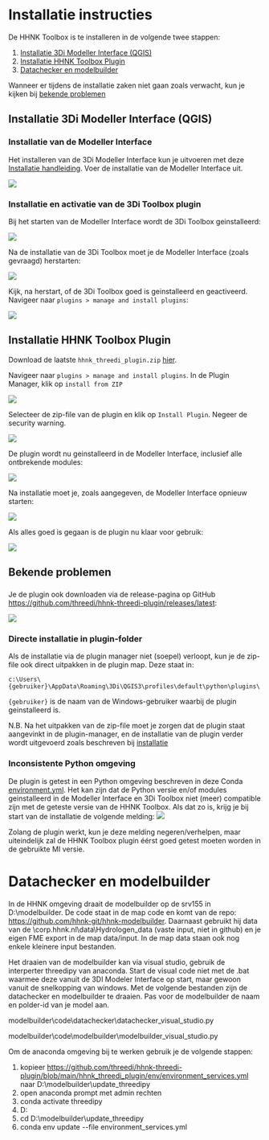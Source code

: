 # Installatie instructies

De HHNK Toolbox is te installeren in de volgende twee stappen:

1. [Installatie 3Di Modeller Interface (QGIS)](#installatie-3di-modeller-interface-qgis)
2. [Installatie HHNK Toolbox Plugin](#installatie-hhnk-toolbox-plugin)
3. [Datachecker en modelbuilder](#datachecker-en-modelbuilder)

Wanneer er tijdens de installatie zaken niet gaan zoals verwacht, kun je kijken bij [bekende problemen](#bekende-problemen)

## Installatie 3Di Modeller Interface (QGIS)

### Installatie van de Modeller Interface

Het installeren van de 3Di Modeller Interface kun je uitvoeren met deze <a href="https://docs.3di.live/f_3di_instruments_and_downloads.html#di-instruments-and-downloads" target="_blank">Installatie handleiding</a>. Voer de installatie van de Modeller Interface uit.

![](../images/installation/mi_installer.PNG)

### Installatie en activatie van de 3Di Toolbox plugin
Bij het starten van de Modeller Interface wordt de 3Di Toolbox geinstalleerd:

![](../images/installation/mi_threedi_toolbox_installation.PNG)

Na de installatie van de 3Di Toolbox moet je de Modeller Interface (zoals gevraagd) herstarten:

![](../images/installation/mi_threedi_toolbox_restart.PNG)

Kijk, na herstart, of de 3Di Toolbox goed is geinstalleerd en geactiveerd. Navigeer naar `plugins > manage and install plugins`:

![](../images/installation/mi_threedi_toolbox_active.PNG)

## Installatie HHNK Toolbox Plugin
Download de laatste `hhnk_threedi_plugin.zip` [hier](https://github.com/threedi/hhnk-threedi-plugin/releases/latest/download/hhnk_threedi_plugin.zip). 

Navigeer naar `plugins > manage and install plugins`. In de Plugin Manager, klik op `install from ZIP`

![](../images/installation/plugin_manager_install_from_zip.PNG)

Selecteer de zip-file van de plugin en klik op `Install Plugin`. Negeer de security warning.

![](../images/installation/plugin_security_warning.PNG)

De plugin wordt nu geinstalleerd in de Modeller Interface, inclusief alle ontbrekende modules:

![](../images/installation/plugin_installation.PNG)

Na installatie moet je, zoals aangegeven, de Modeller Interface opnieuw starten:

![](../images/installation/plugin_restart_warning.PNG)

Als alles goed is gegaan is de plugin nu klaar voor gebruik:

![](../images/installation/plugin_ready.PNG)

## Bekende problemen

###
Je de plugin ook downloaden via de release-pagina op GitHub <a href="https://github.com/threedi/hhnk-threedi-plugin/releases/latest" target="_blank">https://github.com/threedi/hhnk-threedi-plugin/releases/latest</a>:

![](../images/installation/plugin_download_zip.PNG)

### Directe installatie in plugin-folder
Als de installatie via de plugin manager niet (soepel) verloopt, kun je de zip-file ook direct uitpakken in de plugin map. Deze staat in:

`c:\Users\{gebruiker}\AppData\Roaming\3Di\QGIS3\profiles\default\python\plugins\` 

`{gebruiker}` is de naam van de Windows-gebruiker waarbij de plugin geinstalleerd is.

N.B. Na het uitpakken van de zip-file moet je zorgen dat de plugin staat aangevinkt in de plugin-manager, en de installatie van de plugin verder wordt uitgevoerd zoals beschreven bij [installatie](#installatie-hhnk-toolbox-plugin)

### Inconsistente Python omgeving
De plugin is getest in een Python omgeving beschreven in deze Conda [environment.yml](https://github.com/threedi/hhnk-threedi-plugin/blob/main/hhnk_threedi_plugin/env/environment.yml). Het kan zijn dat de Python versie en/of modules geinstalleerd in de Modeller Interface en 3Di Toolbox niet (meer) compatible zijn met de geteste versie van de HHNK Toolbox. Als dat zo is, krijg je bij start van de installatie de volgende melding:
![](../images/installation/plugin_inconsistent_dependencies_warning.png)

Zolang de plugin werkt, kun je deze melding negeren/verhelpen, maar uiteindelijk zal de HHNK Toolbox plugin éérst goed getest moeten worden in de gebruikte MI versie.

# Datachecker en modelbuilder
In de HHNK omgeving draait de modelbuilder op de srv155 in D:\modelbuilder. De code staat in de map code en komt van de repo: https://github.com/hhnk-git/hhnk-modelbuilder. Daarnaast gebruikt hij data van de \\corp.hhnk.nl\data\Hydrologen_data (vaste input, niet in github) en je eigen FME export in de map data/input. In de map data staan ook nog enkele kleinere input bestanden.

Het draaien van de modelbuilder kan via visual studio, gebruik de interperter threedipy van anaconda. Start de visual code niet met de .bat waarmee deze vanuit de 3DI Modeler Interface op start, maar gewoon vanuit de snelkopping van windows. Met de volgende bestanden zijn de datachecker en modelbuilder te draaien. Pas voor de modelbuilder de naam en polder-id van je model aan.

modelbuilder\code\datachecker\datachecker_visual_studio.py

modelbuilder\code\modelbuilder\modelbuilder_visual_studio.py

Om de anaconda omgeving bij te werken gebruik je de volgende  stappen:

1. kopieer https://github.com/threedi/hhnk-threedi-plugin/blob/main/hhnk_threedi_plugin/env/environment_services.yml naar D:\modelbuilder\update_threedipy
2. open anaconda prompt met admin rechten
3. conda activate threedipy
4. D:
5. cd D:\modelbuilder\update_threedipy
6. conda env update --file environment_services.yml
